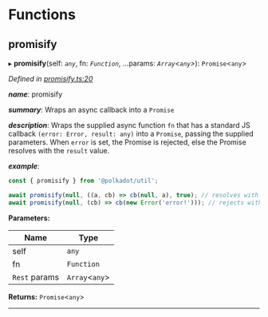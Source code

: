 

# Functions

<a id="promisify"></a>

##  promisify

▸ **promisify**(self: *`any`*, fn: *`Function`*, ...params: *`Array`<`any`>*): `Promise`<`any`>

*Defined in [promisify.ts:20](https://github.com/polkadot-js/common/blob/420f807/packages/util/src/promisify.ts#L20)*

*__name__*: promisify

*__summary__*: Wraps an async callback into a `Promise`

*__description__*: Wraps the supplied async function `fn` that has a standard JS callback `(error: Error, result: any)` into a `Promise`, passing the supplied parameters. When `error` is set, the Promise is rejected, else the Promise resolves with the `result` value.

*__example__*:   

```javascript
const { promisify } from '@polkadot/util';

await promisify(null, ((a, cb) => cb(null, a), true); // resolves with `true`
await promisify(null, (cb) => cb(new Error('error!'))); // rejects with `error!`
```

**Parameters:**

| Name | Type |
| ------ | ------ |
| self | `any` |
| fn | `Function` |
| `Rest` params | `Array`<`any`> |

**Returns:** `Promise`<`any`>

___

